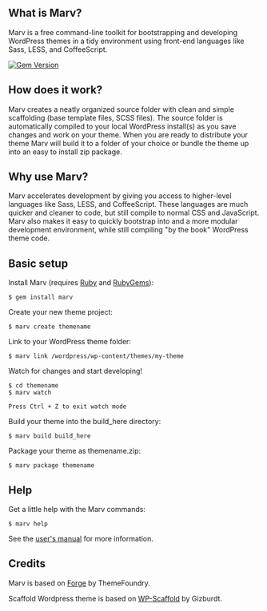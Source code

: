 ## What is Marv?

Marv is a free command-line toolkit for bootstrapping and developing WordPress themes in a tidy environment using front-end languages like Sass, LESS, and CoffeeScript.

[![Gem Version](https://badge.fury.io/rb/marv.svg)](http://badge.fury.io/rb/marv)


## How does it work?

Marv creates a neatly organized source folder with clean and simple scaffolding (base template files, SCSS files). The source folder is automatically compiled to your local WordPress install(s) as you save changes and work on your theme. When you are ready to distribute your theme Marv will build it to a folder of your choice or bundle the theme up into an easy to install zip package.


## Why use Marv?

Marv accelerates development by giving you access to higher-level languages like Sass, LESS, and CoffeeScript. These languages are much quicker and cleaner to code, but still compile to normal CSS and JavaScript. Marv also makes it easy to quickly bootstrap into and a more modular development environment, while still compiling "by the book" WordPress theme code.


## Basic setup

Install Marv (requires [Ruby](http://www.ruby-lang.org/) and [RubyGems](http://rubygems.org/)):

    $ gem install marv

Create your new theme project:

    $ marv create themename

Link to your WordPress theme folder:

    $ marv link /wordpress/wp-content/themes/my-theme

Watch for changes and start developing!

    $ cd themename
    $ marv watch

	Press Ctrl + Z to exit watch mode

Build your theme into the build_here directory:

    $ marv build build_here

Package your theme as themename.zip:

    $ marv package themename


## Help

Get a little help with the Marv commands:

    $ marv help


See the [user's manual](https://github.com/hardpixel/marv/wiki) for more information.


## Credits

Marv is based on [Forge](https://github.com/thethemefoundry/forge) by ThemeFoundry.

Scaffold Wordpress theme is based on [WP-Scaffold](https://github.com/gizburdt/wp-scaffold) by Gizburdt.
